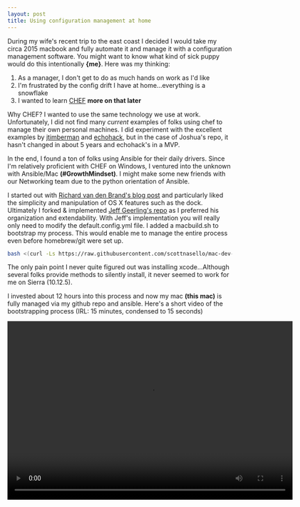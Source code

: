 ```yaml
---
layout: post
title: Using configuration management at home
---
```


During my wife's recent trip to the east coast I decided I would take my circa 2015 macbook and fully automate it and manage it with a configuration management software.  You  might want to know what kind of sick puppy would do this intentionally **{me}**.  Here was my thinking:
1. As a manager, I don't get to do as much hands on work as I'd like
2. I'm frustrated by the config drift I have at home...everything is a snowflake
3. I wanted to learn [CHEF](https://learn.chef.io) **more on that later**

Why CHEF? I wanted to use the same technology we use at work. Unfortunately, I did not find many *current* examples of folks using chef to manage their own personal machines. I did experiment with the excellent examples by [jtimberman](https://github.com/jtimberman/workstation-chef-repo) and [echohack](https://github.com/echohack/chef_desktop), but in the case of Joshua's repo, it hasn't changed in about 5 years and echohack's in a MVP.  

In the end, I found a ton of folks using Ansible for their daily drivers.  Since I'm relatively proficient with CHEF on Windows, I ventured into the unknown with Ansible/Mac **(#GrowthMindset)**.  I might make some new friends with our Networking team due to the python orientation of Ansible.

I started out with [Richard van den Brand's blog post](https://blog.vandenbrand.org/2016/01/04/how-to-automate-your-mac-os-x-setup-with-ansible/) and particularly liked the simplicity and manipulation of OS X features such as the dock.  Ultimately I forked & implemented [Jeff Geerling's repo](https://github.com/geerlingguy/mac-dev-playbook) as I preferred his organization and extendability.  With Jeff's implementation you will really only need to modify the default.config.yml file.  I added a macbuild.sh to bootstrap my process.  This would enable me to manage the entire process even before homebrew/git were set up.

```bash
bash <(curl -Ls https://raw.githubusercontent.com/scottnasello/mac-dev-playbook/master/macbuild.sh)
```
The only pain point I never quite figured out was installing xcode...Although several folks provide methods to silently install, it never seemed to work for me on Sierra (10.12.5).  

I invested about 12 hours into this process and now my mac **(this mac)** is fully managed via my github repo and ansible.  Here's a short video of the bootstrapping process (IRL: 15 minutes, condensed to 15 seconds)

<video src = "/videos/ScottAnsible-final.mp4" width="640" height="400" controls preload></video>
